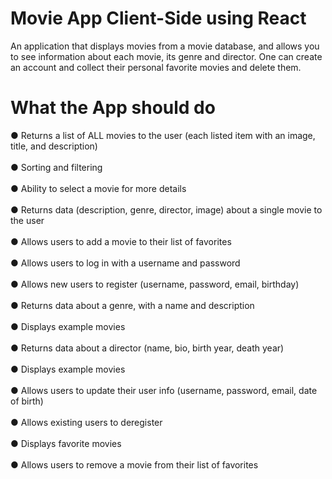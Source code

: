 # Movie App Client-Side using React

An application that displays movies from a movie database, and allows you to see information about each movie, its genre and director. One can create an account and collect their personal favorite movies and delete them.

# What the App should do
● Returns a list of ALL movies to the user (each listed item with an image, title, and
description)
<br><br>
● Sorting and filtering
<br><br>
● Ability to select a movie for more details
<br><br>
● Returns data (description, genre, director, image) about a single movie to the user
<br><br>
● Allows users to add a movie to their list of favorites
<br><br>
● Allows users to log in with a username and password
<br><br>
● Allows new users to register (username, password, email, birthday)
<br><br>
● Returns data about a genre, with a name and description
<br><br>
● Displays example movies
<br><br>
● Returns data about a director (name, bio, birth year, death year)
<br><br>
● Displays example movies
<br><br>
● Allows users to update their user info (username, password, email, date of birth)
<br><br>
● Allows existing users to deregister
<br><br>
● Displays favorite movies
<br><br>
● Allows users to remove a movie from their list of favorites
